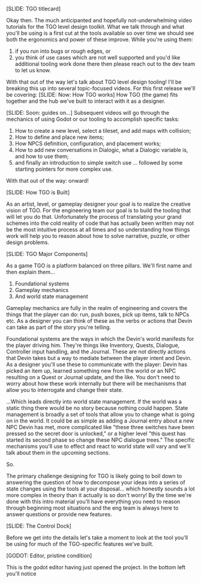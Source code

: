 [SLIDE: TGO titlecard]

Okay then. The much anticipanted and hopefully not-underwhelming video tutorials
for the TGO level design toolkit. What we talk through and what you'll be using
is a first cut at the tools available so over time we should see both the ergonomics
and power of these improve. While you're using them:
1. if you run into bugs or rough edges, or
2. you think of use cases which are not well supported and you'd like additional
   tooling work done there
then please reach out to the dev team to let us know.

With that out of the way let's talk about TGO level design tooling! I'll be breaking
this up into several topic-focused videos. For this first release we'll be covering:
[SLIDE: Now: How TGO works]
How TGO (the game) fits together and the hub we've built to interact with it as a
designer.

[SLIDE: Soon: guides on...]
Subsequent videos will go through the mechanics of using Godot or our tooling to
accomplish specific tasks:
1. How to create a new level, select a tileset, and add maps with collision;
2. How to define and place new items;
3. How NPCS definition, configuration, and placement works;
4. How to add new conversations in Dialogic, what a Dialogic variable is, and how to use them;
5. and finally an introduction to simple switch use ... followed by some starting pointers for more complex use.

With that out of the way: onward!

[SLIDE: How TGO is Built]

As an artist, level, or gameplay designer your goal is to realize the creative
vision of TGO. For the engineering team our goal is to build the tooling that
will let you do that. Unfortunately the process of translating your grand
schemes into the cold reality of code that has actually been written may not
be the most intuitive process at all times and so understanding how things work
will help you to reason about how to solve narrative, puzzle, or other design
problems.

[SLIDE: TGO Major Components]

As a game TGO is a platform balanced on three pillars. We'll first name
and then explain them...

1. Foundational systems
2. Gameplay mechanics
3. And world state management

Gameplay mechanics are fully in the realm of engineering and covers the things
that the player can do: run, push boxes, pick up items, talk to NPCs etc. As a designer
you can think of these as the verbs or actions that Devin can take as part
of the story you're telling.

Foundational systems are the ways in which the Devin's world manifests for the
player driving him. They're things like Inventory, Quests, Dialogue, Controller
input handling, and the Journal. These are not directly actions that Devin takes
but a way to mediate between the player intent and Devin. As a designer you'll use
these to communicate with the player: Devin has picked an item up, learned
something new from the world or an NPC resulting on a Quest or Journal update,
and the like. You don't need to worry about how these work internally but there
will be mechanisms that allow you to interrogate and change their state.

...Which leads directly into world state management. If the world was a static thing
there would be no story because nothing could happen. State management is broadly
a set of tools that allow you to change what is going on in the world. It could be
as simple as adding a Journal entry about a new NPC Devin has met, more complicated
like "these three switches have been pressed so the secret door is unlocked," or
a higher level "this quest has started its second phase so change these NPC dialogue
trees." The specific mechanisms you'll use to effect and react to world state will
vary and we'll talk about them in the upcoming sections.

So.

The primary challenge designing for TGO is likely going to boil down to answering
the question of how to decompose your ideas into a series of state changes using
the tools at your disposal... which honestly sounds a lot more complex in theory
than it actually is so don't worry! By the time we're done with this intro material
you'll have everything you need to reason through beginning most situations and
the eng team is always here to answer questions or provide new features.

[SLIDE: The Control Dock]

Before we get into the details let's take a moment to look at the tool you'll be
using for much of the TGO-specific features we've built.

[GODOT: Editor, pristine condition]

This is the godot editor having just opened the project. In the bottom left you'll
notice 